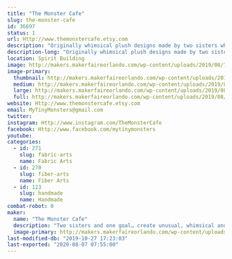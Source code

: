 ```yaml
---
title: "The Monster Cafe"
slug: the-monster-cafe
id: 36697
status: 1
url: Http://www.themonstercafe.etsy.com
description: "Originally whimsical plush designs made by two sisters who love to sew and send their small creatures out into the world to have marvelous adventures with their new best friends."
description-long: "Originally whimsical plush designs made by two sisters who love to sew and send their small creatures out into the world to have marvelous adventures with their new best friends."
location: Spirit Building
image: http://makers.makerfaireorlando.com/wp-content/uploads/2019/08/7752FA75-5291-4B10-BBAB-1477FE33D043-473x1024.png
image-primary:
  thumbnail: http://makers.makerfaireorlando.com/wp-content/uploads/2019/08/7752FA75-5291-4B10-BBAB-1477FE33D043-150x150.png
  medium: http://makers.makerfaireorlando.com/wp-content/uploads/2019/08/7752FA75-5291-4B10-BBAB-1477FE33D043-139x300.png
  large: http://makers.makerfaireorlando.com/wp-content/uploads/2019/08/7752FA75-5291-4B10-BBAB-1477FE33D043-473x1024.png
  full: http://makers.makerfaireorlando.com/wp-content/uploads/2019/08/7752FA75-5291-4B10-BBAB-1477FE33D043.png
website: Http://www.themonstercafe.etsy.com
email: MyTinyMonsters@gmail.com
twitter: 
instagram: Http://www.instagram.com/TheMonsterCafe
facebook: Http://www.facebook.com/mytinymonsters
youtube: 
categories:
  - id: 271
    slug: fabric-arts
    name: Fabric Arts
  - id: 270
    slug: fiber-arts
    name: Fiber Arts
  - id: 123
    slug: handmade
    name: Handmade
combat-robot: 0
maker:
  name: "The Monster Cafe"
  description: "Two sisters and one goal… create unusual, whimsical and fantastic monsters. With this in mind, encouragement from family and friends, The Monster Café was born on ETSY in 2009.  Since then we have attended conventions of all types throughout central and east coast Florida meeting wonderful people, artists and crafters.  Our work has been featured in a gallery or two, hundreds of special order requests, and even had our autograph requested.  Its been a wonderful crazy ride and we have so much more to share!  Thank you to each and every one who have supported our work and our love of tiny monsters."
  image-primary: http://makers.makerfaireorlando.com/wp-content/uploads/2015/08/fbbanner2.jpg
last-modified-db: "2019-10-27 17:23:03"
last-exported: "2020-08-07 07:55:00"
---
```

